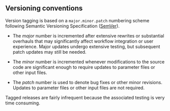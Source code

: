 Versioning conventions
----------------------

Version tagging is based on a `major.minor.patch` numbering scheme following Semantic Versioning Specification ([SemVer](https://semver.org)).

- The *major* number is incremented after extensive rewrites or substantial overhauls that may significantly affect workflow integration or user experience.  Major updates undergo extensive testing, but subsequent patch updates may still be needed.

- The *minor* number is incremented whenever modifications to the source code are significant enough to require updates to parameter files or other input files.

- The *patch* number is used to denote bug fixes or other minor revisions. Updates to parameter files or other input files are not required.

Tagged releases are fairly infrequent because the associated testing is very time consuming.
